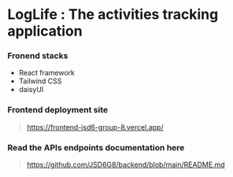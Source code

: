 # LogLife : The activities tracking application

### Fronend stacks

- React framework
- Tailwind CSS
- daisyUI

### Frontend deployment site

> <https://frontend-jsd6-group-8.vercel.app/>

### Read the APIs endpoints documentation here

> <https://github.com/JSD6G8/backend/blob/main/README.md>
